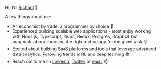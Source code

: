 Hi, I’m [Richard](https://www.linkedin.com/in/richard-einhorn/) 👋

A few things about me:
- An economist by trade, a programmer by choice 🤍
- Experienced building scalable web applications - most enjoy working with Node.js, Typescript, React, Redux, Postgres, GraphQL but pragmatic about choosing the right technology for the given task 👌
- Excited about building SaaS platforms and tools that leverage advanced data analytics. Following trends in RL and deep learning 📚
- Reach out to me on [LinkedIn](https://www.linkedin.com/in/richard-einhorn/), [Twitter](https://twitter.com/einhorn_richard) or [email](mailto:riei@hotmail.de) 📫

<!---
richardeinhorn/richardeinhorn is a ✨ special ✨ repository because its `README.md` (this file) appears on your GitHub profile.
You can click the Preview link to take a look at your changes.
--->
